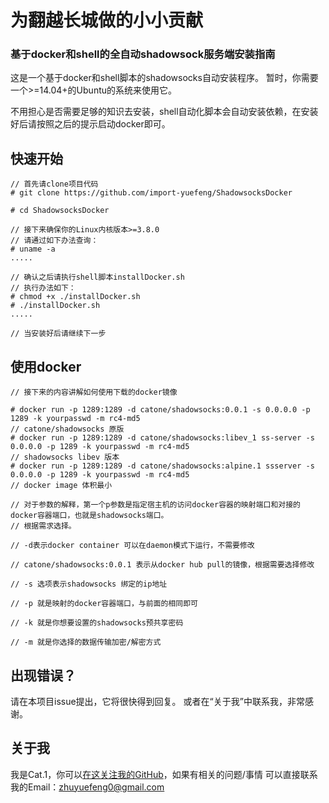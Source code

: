 # 为翻越长城做的小小贡献
### 基于docker和shell的全自动shadowsock服务端安装指南

这是一个基于docker和shell脚本的shadowsocks自动安装程序。
暂时，你需要一个>=14.04+的Ubuntu的系统来使用它。

不用担心是否需要足够的知识去安装，shell自动化脚本会自动安装依赖，在安装好后请按照之后的提示启动docker即可。

## 快速开始
```
// 首先请clone项目代码
# git clone https://github.com/import-yuefeng/ShadowsocksDocker

# cd ShadowsocksDocker

// 接下来确保你的Linux内核版本>=3.8.0
// 请通过如下办法查询：
# uname -a
.....

// 确认之后请执行shell脚本installDocker.sh
// 执行办法如下：
# chmod +x ./installDocker.sh
# ./installDocker.sh
.....

// 当安装好后请继续下一步
```

## 使用docker
```
// 接下来的内容讲解如何使用下载的docker镜像

# docker run -p 1289:1289 -d catone/shadowsocks:0.0.1 -s 0.0.0.0 -p 1289 -k yourpasswd -m rc4-md5
// catone/shadowsocks 原版
# docker run -p 1289:1289 -d catone/shadowsocks:libev_1 ss-server -s 0.0.0.0 -p 1289 -k yourpasswd -m rc4-md5
// shadowsocks libev 版本
# docker run -p 1289:1289 -d catone/shadowsocks:alpine.1 ssserver -s 0.0.0.0 -p 1289 -k yourpasswd -m rc4-md5
// docker image 体积最小

// 对于参数的解释，第一个p参数是指定宿主机的访问docker容器的映射端口和对接的docker容器端口，也就是shadowsocks端口。
// 根据需求选择。

// -d表示docker container 可以在daemon模式下运行，不需要修改

// catone/shadowsocks:0.0.1 表示从docker hub pull的镜像，根据需要选择修改

// -s 选项表示shadowsocks 绑定的ip地址

// -p 就是映射的docker容器端口，与前面的相同即可

// -k 就是你想要设置的shadowsocks预共享密码

// -m 就是你选择的数据传输加密/解密方式

```


## 出现错误？
请在本项目issue提出，它将很快得到回复。
或者在“关于我”中联系我，非常感谢。

## 关于我
我是Cat.1，你可以[在这关注我的GitHub](github.com/import-yuefeng)，如果有相关的问题/事情 可以直接联系我的Email：zhuyuefeng0@gmail.com
